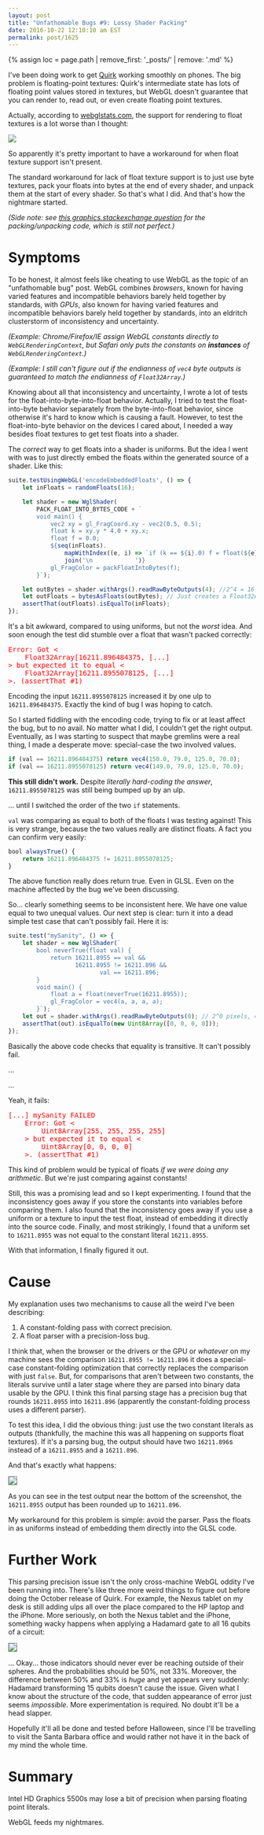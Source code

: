 ```yaml
---
layout: post
title: "Unfathomable Bugs #9: Lossy Shader Packing"
date: 2016-10-22 12:10:10 am EST
permalink: post/1625
---
```


{% assign loc = page.path | remove_first: '_posts/' | remove: '.md' %}

I've been doing work to get [Quirk](/2016/05/22/quirk.html) working smoothly on phones.
The big problem is floating-point textures: Quirk's intermediate state has lots of floating point values stored in textures, but WebGL doesn't guarantee that you can render to, read out, or even create floating point textures.

Actually, according to [webglstats.com](http://webglstats.com/), the support for rendering to float textures is a lot worse than I thought:

<img style="max-width:100%;" src="/assets/{{ loc }}/web-gl-float-support-charts.png"/>

So apparently it's pretty important to have a workaround for when float texture support isn't present.

The standard workaround for lack of float texture support is to just use byte textures, pack your floats into bytes at the end of every shader, and unpack them at the start of every shader.
So that's what I did.
And that's how the nightmare started.

*(Side note: see [this graphics.stackexchange question](http://computergraphics.stackexchange.com/questions/4151/webgl-packing-unpacking-functions-that-can-roundtrip-all-typical-32-bit-floats) for the packing/unpacking code, which is still not perfect.)*

# Symptoms

To be honest, it almost feels like cheating to use WebGL as the topic of an "unfathomable bug" post.
WebGL combines *browsers*, known for having varied features and incompatible behaviors barely held together by standards, with *GPUs*, also known for having varied features and incompatible behaviors barely held together by standards, into an eldritch clusterstorm of inconsistency and uncertainty.

*(Example: Chrome/Firefox/IE assign WebGL constants directly to `WebGLRenderingContext`, but Safari only puts the constants on __instances__ of `WebGLRenderingContext`.)*

*(Example: I still can't figure out if the endianness of `vec4` byte outputs is guaranteed to match the endianness of `Float32Array`.)*

Knowing about all that inconsistency and uncertainty, I wrote a lot of tests for the float-into-byte-into-float behavior.
Actually, I tried to test the float-into-byte behavior separately from the byte-into-float behavior, since otherwise it's hard to know which is causing a fault.
However, to test the float-into-byte behavior on the devices I cared about, I needed a way besides float textures to get test floats into a shader.

The *correct* way to get floats into a shader is uniforms.
But the idea I went with was to just directly embed the floats within the generated source of a shader.
Like this:

```javascript
suite.testUsingWebGL('encodeEmbeddedFloats', () => {
    let inFloats = randomFloats(16);

    let shader = new WglShader(
        PACK_FLOAT_INTO_BYTES_CODE + `
        void main() {
            vec2 xy = gl_FragCoord.xy - vec2(0.5, 0.5);
            float k = xy.y * 4.0 + xy.x;
            float f = 0.0;
            ${seq(inFloats).
                mapWithIndex((e, i) => `if (k == ${i}.0) f = float(${e});`).
                join('\n            ')}
            gl_FragColor = packFloatIntoBytes(f);
        }`);

    let outBytes = shader.withArgs().readRawByteOutputs(4); //2^4 = 16 pixel outputs
    let outFloats = bytesAsFloats(outBytes); // Just creates a Float32Array view over the bytes
    assertThat(outFloats).isEqualTo(inFloats);
});
```

It's a bit awkward, compared to using uniforms, but not the *worst* idea.
And soon enough the test did stumble over a float that wasn't packed correctly:

<pre><span style="color: red;">Error: Got &lt;
    Float32Array[16211.896484375, [...]
&gt; but expected it to equal &lt;
    Float32Array[16211.8955078125, [...]
&gt;. (assertThat #1)
</span></pre>

Encoding the input `16211.8955078125` increased it by one ulp to `16211.896484375`.
Exactly the kind of bug I was hoping to catch.

So I started fiddling with the encoding code, trying to fix or at least affect the bug, but to no avail.
No matter what I did, I couldn't get the right output.
Eventually, as I was starting to suspect that maybe gremlins were a real thing, I made a desperate move: special-case the two involved values.

```javascript
if (val == 16211.896484375) return vec4(150.0, 79.0, 125.0, 70.0);
if (val == 16211.8955078125) return vec4(149.0, 79.0, 125.0, 70.0);
```

**This still didn't work.**
Despite *literally hard-coding the answer*, `16211.8955078125` was still being bumped up by an ulp.

... until I switched the order of the two `if` statements.

`val` was comparing as equal to both of the floats I was testing against!
This is very strange, because the two values really are distinct floats.
A fact you can confirm very easily:

```javascript
bool alwaysTrue() {
    return 16211.896484375 != 16211.8955078125;
}
```


The above function really does return true.
Even in GLSL.
Even on the machine affected by the bug we've been discussing.

So... clearly something seems to be inconsistent here.
We have one value equal to two unequal values.
Our next step is clear: turn it into a dead simple test case that can't possibly fail.
Here it is:

```javascript
suite.test("mySanity", () => {
    let shader = new WglShader(`
        bool neverTrue(float val) {
            return 16211.8955 == val &&
                   16211.8955 != 16211.896 &&
                          val == 16211.896;
        }
        void main() {
            float a = float(neverTrue(16211.8955));
            gl_FragColor = vec4(a, a, a, a);
        }`);
    let out = shader.withArgs().readRawByteOutputs(0); // 2^0 pixels, 4 vals
    assertThat(out).isEqualTo(new Uint8Array([0, 0, 0, 0]));
});
```

Basically the above code checks that equality is transitive.
It can't possibly fail.

...

...


Yeah, it fails:

<pre><span style="color: red;">[...] mySanity FAILED
    Error: Got &lt;
        Uint8Array[255, 255, 255, 255]
    &gt; but expected it to equal &lt;
        Uint8Array[0, 0, 0, 0]
    &gt;. (assertThat #1)
</span></pre>

This kind of problem would be typical of floats *if we were doing any arithmetic*.
But we're just comparing against constants!

Still, this was a promising lead and so I kept experimenting.
I found that the inconsistency goes away if you store the constants into variables before comparing them.
I also found that the inconsistency goes away if you use a uniform or a texture to input the test float, instead of embedding it directly into the source code.
Finally, and most strikingly, I found that a uniform set to `16211.8955` was not equal to the constant literal `16211.8955`.

With that information, I finally figured it out.

# Cause

My explanation uses two mechanisms to cause all the weird I've been describing:

1. A constant-folding pass with correct precision.
2. A float parser with a precision-loss bug.

I think that, when the browser or the drivers or the GPU or *whatever* on my machine sees the comparison `16211.8955 != 16211.896` it does a special-case constant-folding optimization that correctly replaces the comparison with just `false`.
But, for comparisons that aren't between two constants, the literals survive until a later stage where they are parsed into binary data usable by the GPU.
I think this final parsing stage has a precision bug that rounds `16211.8955` into `16211.896` (apparently the constant-folding process uses a different parser).

To test this idea, I did the obvious thing: just use the two constant literals as outputs (thankfully, the machine this was all happening on supports float textures).
If it's a parsing bug, the output should have two `16211.896`s instead of a `16211.8955` and a `16211.896`.

And that's exactly what happens:

<img style="max-width:100%; border: 1px solid gray;" src="/assets/{{ loc }}/repro.png"/>

As you can see in the test output near the bottom of the screenshot, the `16211.8955` output has been rounded up to `16211.896`.

My workaround for this problem is simple: avoid the parser.
Pass the floats in as uniforms instead of embedding them directly into the GLSL code.

# Further Work

This parsing precision issue isn't the only cross-machine WebGL oddity I've been running into.
There's like three more weird things to figure out before doing the October release of Quirk.
For example, the Nexus tablet on my desk is still adding ulps all over the place compared to the HP laptop and the iPhone.
More seriously, on both the Nexus tablet and the iPhone, something wacky happens when applying a Hadamard gate to all 16 qubits of a circuit:

<img style="max-height: 250px; max-width:100%; border: 1px solid gray;" src="/assets/{{ loc }}/iphone-bad-qubits.png"/>

... Okay... those indicators should never ever be reaching outside of their spheres.
And the probabilities should be 50%, not 33%.
Moreover, the difference between 50% and 33% is *huge* and yet appears very suddenly: Hadamard transforming 15 qubits doesn't cause the issue.
Given what I know about the structure of the code, that sudden appearance of error just seems *impossible*.
More experimentation is required.
No doubt it'll be a head slapper.

Hopefully it'll all be done and tested before Halloween, since I'll be travelling to visit the Santa Barbara office and would rather not have it in the back of my mind the whole time.

# Summary

Intel HD Graphics 5500s may lose a bit of precision when parsing floating point literals.

WebGL feeds my nightmares.
